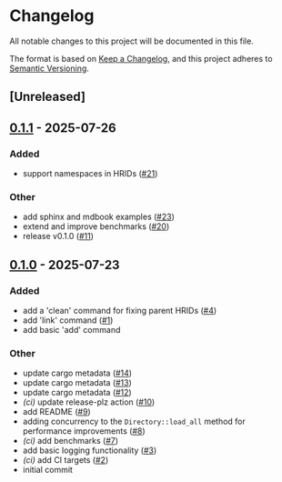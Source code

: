 # Changelog

All notable changes to this project will be documented in this file.

The format is based on [Keep a Changelog](https://keepachangelog.com/en/1.0.0/),
and this project adheres to [Semantic Versioning](https://semver.org/spec/v2.0.0.html).

## [Unreleased]

## [0.1.1](https://github.com/danieleades/requirements-manager/compare/v0.1.0...v0.1.1) - 2025-07-26

### Added

- support namespaces in HRIDs ([#21](https://github.com/danieleades/requirements-manager/pull/21))

### Other

- add sphinx and mdbook examples ([#23](https://github.com/danieleades/requirements-manager/pull/23))
- extend and improve benchmarks ([#20](https://github.com/danieleades/requirements-manager/pull/20))
- release v0.1.0 ([#11](https://github.com/danieleades/requirements-manager/pull/11))

## [0.1.0](https://github.com/danieleades/requirements-manager/releases/tag/v0.1.0) - 2025-07-23

### Added

- add a 'clean' command for fixing parent HRIDs ([#4](https://github.com/danieleades/requirements-manager/pull/4))
- add 'link' command ([#1](https://github.com/danieleades/requirements-manager/pull/1))
- add basic 'add' command

### Other

- update cargo metadata ([#14](https://github.com/danieleades/requirements-manager/pull/14))
- update cargo metadata ([#13](https://github.com/danieleades/requirements-manager/pull/13))
- update cargo metadata ([#12](https://github.com/danieleades/requirements-manager/pull/12))
- *(ci)* update release-plz action ([#10](https://github.com/danieleades/requirements-manager/pull/10))
- add README ([#9](https://github.com/danieleades/requirements-manager/pull/9))
- adding concurrency to the `Directory::load_all` method for performance improvements ([#8](https://github.com/danieleades/requirements-manager/pull/8))
- *(ci)* add benchmarks ([#7](https://github.com/danieleades/requirements-manager/pull/7))
- add basic logging functionality ([#3](https://github.com/danieleades/requirements-manager/pull/3))
- *(ci)* add CI targets ([#2](https://github.com/danieleades/requirements-manager/pull/2))
- initial commit
